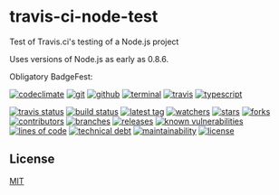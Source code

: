 # travis-ci-node-test
Test of Travis.ci's testing of a Node.js project

Uses versions of Node.js as early as 0.8.6.

Obligatory BadgeFest:

[![codeclimate][codeclimate-badge-image]][codeclimate-url]
[![git][git-badge-image]][git-url]
[![github][github-badge-image]][github-url]
[![terminal][terminal-badge-image]][terminal-url]
[![travis][travis-badge-image]][travis-url]
[![typescript][typescript-badge-image]][typescript-url]

[![travis status][travis-status-badge-image]][travis-status-url]
[![build status][build-status-badge-image]][build-status-url]
[![latest tag][latest-tag-badge-image]][latest-tag-url]
[![watchers][watchers-badge-image]][watchers-url]
[![stars][stars-badge-image]][stars-url]
[![forks][forks-badge-image]][forks-url]
[![contributors][contributors-badge-image]][contributors-url]
[![branches][branches-badge-image]][branches-url]
[![releases][releases-badge-image]][releases-url]
[![known vulnerabilities][known-vulnerabilities-badge-image]][known-vulnerabilities-url]
[![lines of code][lines-of-code-badge-image]][lines-of-code-url]
[![technical debt][technical-debt-badge-image]][technical-debt-url]
[![maintainability][maintainability-badge-image]][maintainability-url]
[![license][license-badge-image]][license-url]

<!-- [![status][status-badge-image]][status-url] -->
<!-- [![repo dependents][repo-dependents-badge-image]][repo-dependents-url] -->
<!-- [![pkg dependents][pkg-dependents-badge-image]][pkg-dependents-url] -->
<!-- [![commits][commits-badge-image]][commits-url]
[![last commit][last-commit-badge-image]][last-commit-url]
[![types][types-badge-image]][types-url]
[![install size][install-size-badge-image]][install-size-url] -->
<!-- [![test coverage][test-coverage-badge-image]][test-coverage-url] -->

## License
[MIT](https://choosealicense.com/licenses/mit/)

[status-badge-image]: https://badgen.net/github/status/tom-weatherhead/travis-ci-node-test
[status-url]: https://badgen.net/github/status/tom-weatherhead/travis-ci-node-test
[travis-status-badge-image]: https://badgen.net/travis/tom-weatherhead/travis-ci-node-test
[travis-status-url]: https://badgen.net/travis/tom-weatherhead/travis-ci-node-test
[build-status-badge-image]: https://secure.travis-ci.org/tom-weatherhead/travis-ci-node-test.svg
[build-status-url]: https://travis-ci.org/tom-weatherhead/travis-ci-node-test
[latest-tag-badge-image]: https://badgen.net/github/tag/tom-weatherhead/travis-ci-node-test
[latest-tag-url]: https://github.com/tom-weatherhead/travis-ci-node-test/tags
[watchers-badge-image]: https://badgen.net/github/watchers/tom-weatherhead/travis-ci-node-test
[watchers-url]: https://github.com/tom-weatherhead/travis-ci-node-test/watchers
[stars-badge-image]: https://badgen.net/github/stars/tom-weatherhead/travis-ci-node-test
[stars-url]: https://github.com/tom-weatherhead/travis-ci-node-test/stargazers
[forks-badge-image]: https://badgen.net/github/forks/tom-weatherhead/travis-ci-node-test
[forks-url]: https://github.com/tom-weatherhead/travis-ci-node-test/network/members
[contributors-badge-image]: https://badgen.net/github/contributors/tom-weatherhead/travis-ci-node-test
[contributors-url]: https://badgen.net/github/contributors/tom-weatherhead/travis-ci-node-test
[branches-badge-image]: https://badgen.net/github/branches/tom-weatherhead/travis-ci-node-test
[branches-url]: https://badgen.net/github/branches/tom-weatherhead/travis-ci-node-test
[releases-badge-image]: https://badgen.net/github/releases/tom-weatherhead/travis-ci-node-test
[releases-url]: https://badgen.net/github/releases/tom-weatherhead/travis-ci-node-test
[repo-dependents-badge-image]: https://badgen.net/github/dependents-repo/tom-weatherhead/travis-ci-node-test
[repo-dependents-url]: https://badgen.net/github/dependents-repo/tom-weatherhead/travis-ci-node-test
[pkg-dependents-badge-image]: https://badgen.net/github/dependents-pkg/tom-weatherhead/travis-ci-node-test
[pkg-dependents-url]: https://badgen.net/github/dependents-pkg/tom-weatherhead/travis-ci-node-test
[commits-badge-image]: https://badgen.net/github/commits/tom-weatherhead/travis-ci-node-test
[commits-url]: https://github.com/tom-weatherhead/travis-ci-node-test/commits/master
[last-commit-badge-image]: https://badgen.net/github/last-commit/tom-weatherhead/travis-ci-node-test
[last-commit-url]: https://badgen.net/github/last-commit/tom-weatherhead/travis-ci-node-test
[install-size-badge-image]: https://badgen.net/packagephobia/install/travis-ci-node-test
[install-size-url]: https://badgen.net/packagephobia/install/travis-ci-node-test
[types-badge-image]: https://badgen.net/npm/types/travis-ci-node-test
[types-url]: https://badgen.net/npm/types/travis-ci-node-test
[known-vulnerabilities-badge-image]: https://snyk.io/test/github/tom-weatherhead/travis-ci-node-test/badge.svg?targetFile=package.json&package-lock.json
[known-vulnerabilities-url]: https://snyk.io/test/github/tom-weatherhead/travis-ci-node-test?targetFile=package.json&package-lock.json
[lines-of-code-badge-image]: https://badgen.net/codeclimate/loc/tom-weatherhead/travis-ci-node-test
[lines-of-code-url]: https://badgen.net/codeclimate/loc/tom-weatherhead/travis-ci-node-test
[technical-debt-badge-image]: https://badgen.net/codeclimate/tech-debt/tom-weatherhead/travis-ci-node-test
[technical-debt-url]: https://badgen.net/codeclimate/tech-debt/tom-weatherhead/travis-ci-node-test
[maintainability-badge-image]: https://api.codeclimate.com/v1/badges/150ff66f797ccdf1e6a2/maintainability
[maintainability-url]: https://codeclimate.com/github/tom-weatherhead/common-utilities.ts/maintainability
[test-coverage-badge-image]: https://api.codeclimate.com/v1/badges/150ff66f797ccdf1e6a2/test_coverage
[test-coverage-url]: https://codeclimate.com/github/tom-weatherhead/common-utilities.ts/test_coverage
[license-badge-image]: https://img.shields.io/github/license/mashape/apistatus.svg
[license-url]: https://github.com/tom-weatherhead/travis-ci-node-test/blob/master/LICENSE

[codeclimate-badge-image]: https://badgen.net/badge/icon/codeclimate?icon=codeclimate&label
[codeclimate-url]: https://codeclimate.com
[git-badge-image]: https://badgen.net/badge/icon/git?icon=git&label
[git-url]: https://git-scm.com
[github-badge-image]: https://badgen.net/badge/icon/github?icon=github&label
[github-url]: https://github.com
[terminal-badge-image]: https://badgen.net/badge/icon/terminal?icon=terminal&label
[terminal-url]: https://en.wikipedia.org/wiki/History_of_Unix
[travis-badge-image]: https://badgen.net/badge/icon/travis?icon=travis&label
[travis-url]: https://travis-ci.com
[typescript-badge-image]: https://badgen.net/badge/icon/typescript?icon=typescript&label
[typescript-url]: https://www.typescriptlang.org
